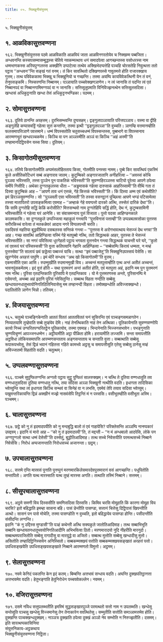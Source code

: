 ```yaml
---
title: ०५. भिक्खुनीसंयुत्तम्

---
```

५. भिक्खुनीसंयुत्तम्  


## १. आळविकासुत्तवण्णना

१६२. भिक्खुनीसंयुत्तस्स पठमे आळविकाति आळवियं जाता आळविनगरतोयेव च निक्खम्म पब्बजिता। अन्धवनन्ति कस्सपसम्मासम्बुद्धस्स चेतिये नवकम्मत्थाय धनं समादपेत्वा आगच्छन्तस्स यसोधरस्स नाम धम्मभाणकस्स अरियपुग्गलस्स अक्खीनि उप्पाटेत्वा तत्थेव अक्खिभेदप्पत्तेहि पञ्चहि चोरसतेहि निवुत्थत्ता ततो पट्ठाय ‘‘अन्धवन’’न्ति सङ्खं गतं वनम्। तं किर सावत्थितो दक्खिणपस्से गावुतमत्ते होति राजारक्खाय गुत्तम्। तत्थ पविवेककामा भिक्खू च भिक्खुनियो च गच्छन्ति। तस्मा अयम्पि कायविवेकत्थिनी येन तं वनं, तेनुपसङ्कमि। निस्सरणन्ति निब्बानम्। पञ्ञायाति पच्चवेक्खणञाणेन। न त्वं जानासि तं पदन्ति त्वं एतं निब्बानपदं वा निब्बानगामिमग्गपदं वा न जानासि। सत्तिसूलूपमाति विनिविज्झनत्थेन सत्तिसूलसदिसा। खन्धासं अधिकुट्टनाति खन्धा तेसं अधिकुट्टनभण्डिका। पठमम्।  


## २. सोमासुत्तवण्णना

१६३. दुतिये ठानन्ति अरहत्तम्। दुरभिसम्भवन्ति दुप्पसहम्। द्वङ्गुलपञ्ञायाति परित्तपञ्ञाय। यस्मा वा द्वीहि अङ्गुलेहि कप्पासवट्टिं गहेत्वा सुत्तं कन्तन्ति, तस्मा इत्थी ‘‘द्वङ्गुलपञ्ञा’’ति वुच्चति। ञाणम्हि वत्तमानम्हीति फलसमापत्तिञाणे पवत्तमाने। धम्मं विपस्सतोति चतुसच्चधम्मं विपस्सन्तस्स, पुब्बभागे वा विपस्सनाय आरम्मणभूतं खन्धपञ्चकमेव। किञ्चि वा पन अञ्ञस्मीति अञ्ञं वा किञ्चि ‘‘अहं अस्मी’’ति तण्हामानदिट्ठिवसेन यस्स सिया। दुतियम्।  


## ३. किसागोतमीसुत्तवण्णना

१६४. ततिये किसागोतमीति अप्पमंसलोहितताय किसा, गोतमीति पनस्सा नामम्। पुब्बे किर सावत्थियं एकस्मिं कुले असीतिकोटिधनं सब्बं अङ्गाराव जातम्। कुटुम्बिको अङ्गारजातानि अनीहरित्वा – ‘‘अवस्सं कोचि पुञ्ञवा भविस्सति, तस्स पुञ्ञेन पुन पाकतिकं भविस्सती’’ति सुवण्णहिरञ्ञस्स चाटियो पूरेत्वा आपणे ठपेत्वा समीपे निसीदि। अथेका दुग्गतकुलस्स धीता – ‘‘अड्ढमासकं गहेत्वा दारुसाकं आहरिस्सामी’’ति वीथिं गता तं दिस्वा कुटुम्बिकं आह – ‘‘आपणे ताव धनं एत्तकं, गेहे कित्तकं भविस्सती’’ति। किं दिस्वा अम्म एवं कथेसीति? इमं हिरञ्ञसुवण्णन्ति। सो ‘‘पुञ्ञवती एसा भविस्सती’’ति तस्सा वसनट्ठानं पुच्छित्वा आपणे भण्डं पटिसामेत्वा तस्सा मातापितरो उपसङ्कमित्वा एवमाह – ‘‘अम्हाकं गेहे वयप्पत्तो दारको अत्थि, तस्सेतं दारिकं देथा’’ति। किं सामि दुग्गतेहि सद्धिं केळिं करोसीति? मित्तसन्थवो नाम दुग्गतेहिपि सद्धिं होति, देथ नं, कुटुम्बसामिनी भविस्सतीति नं गहेत्वा घरं आनेसि। सा संवासमन्वाय पुत्तं विजाता। पुत्तो पदसा आहिण्डनकाले कालमकासि। सा दुग्गतकुले उप्पज्जित्वा महाकुलं गन्त्वापि ‘‘पुत्तविनासं पत्ताम्ही’’ति उप्पन्नबलवसोका पुत्तस्स सरीरकिच्चं वारेत्वा तं मतकळेवरं आदाय नगरे विप्पलपन्ती चरति।  
एकदिवसं महतिया बुद्धवीथिया दसबलस्स सन्तिकं गन्त्वा – ‘‘पुत्तस्स मे अरोगभावत्थाय भेसज्जं देथ भगवा’’ति आह। गच्छ सावत्थिं आहिण्डित्वा यस्मिं गेहे मतपुब्बो नत्थि, ततो सिद्धत्थकं आहर, पुत्तस्स ते भेसज्जं भविस्सतीति। सा नगरं पविसित्वा धुरगेहतो पट्ठाय भगवता वुत्तनयेन गन्त्वा सिद्धत्थकं याचन्ती घरे घरे, ‘‘कुतो त्वं एवरूपं घरं पस्सिस्ससी’’ति वुत्ता कतिपयानि गेहानि आहिण्डित्वा – ‘‘सब्बेसम्पि किरायं धम्मता, न मय्हं पुत्तस्सेवा’’ति सालायं छवं छड्डेत्वा पब्बज्जं याचि। सत्था ‘‘इमं पब्बाजेतू’’ति भिक्खुनिउपस्सयं पेसेसि। सा खुरग्गेयेव अरहत्तं पापुणि। इमं थेरिं सन्धाय ‘‘अथ खो किसागोतमी’’ति वुत्तम्।  
एकमासीति एका आसि। रुदम्मुखीति रुदमानमुखी विय। अच्चन्तं मतपुत्ताम्हीति एत्थ अन्तं अतीतं अच्चन्तं, भावनपुंसकमेतम्। इदं वुत्तं होति – यथा पुत्तमरणं अन्तं अतीतं होति, एवं मतपुत्ता अहं, इदानि मम पुन पुत्तमरणं नाम नत्थि। पुरिसा एतदन्तिकाति पुरिसापि मे एतदन्तिकाव । यो मे पुत्तमरणस्स अन्तो, पुरिसानम्पि मे एसेवन्तो, अभब्बा अहं इदानि पुरिसं गवेसितुन्ति। सब्बत्थ विहता नन्दीति सब्बेसु खन्धायतनधातुभवयोनिगतिठितिनिवासेसु मम तण्हानन्दी विहता। तमोक्खन्धोति अविज्जाक्खन्धो। पदालितोति ञाणेन भिन्नो। ततियम्।  


## ४. विजयासुत्तवण्णना

१६५. चतुत्थे पञ्चङ्गिकेनाति आततं विततं आततविततं घनं सुसिरन्ति एवं पञ्चङ्गसमन्नागतेन। निय्यातयामि तुय्हेवाति सब्बे तुय्हंयेव देमि। नाहं तेनत्थिकाति नाहं तेन अत्थिका। पूतिकायेनाति सुवण्णवण्णोपि कायो निच्चं उग्घरितपग्घरितट्ठेन पूतिकायोव, तस्मा एवमाह। भिन्दनेनाति भिज्जनसभावेन। पभङ्गुनाति चुण्णविचुण्णं आपज्जनधम्मेन। अट्टीयामीति अट्टा पीळिता होमि। हरायामीति लज्जामि। सन्ता समापत्तीति अट्ठविधा लोकियसमापत्ति आरम्मणसन्तताय अङ्गसन्तताय च सन्ताति वुत्ता। सब्बत्थाति सब्बेसु रूपारूपभवेसु, तेसं द्विन्नं भवानं गहितत्ता गहिते कामभवे अट्ठसु च समापत्तीसूति एतेसु सब्बेसु ठानेसु मय्हं अविज्जातमो विहतोति वदति। चतुत्थम्।  


## ५. उप्पलवण्णासुत्तवण्णना

१६६. पञ्चमे सुपुप्फितग्गन्ति अग्गतो पट्ठाय सुट्ठु पुप्फितं सालरुक्खम्। न चत्थि ते दुतिया वण्णधातूति तव वण्णधातुसदिसा दुतिया वण्णधातु नत्थि, तया सदिसा अञ्ञा भिक्खुनी नत्थीति वदति। इधागता तादिसिका भवेय्युन्ति यथा त्वं इधागता किञ्चि सन्थवं वा सिनेहं वा न लभसि, एवमेवं तेपि तयाव सदिसा भवेय्युम्। पखुमन्तरिकायन्ति द्विन्नं अक्खीनं मज्झे नासवंसेपि तिट्ठन्तिं मं न पस्ससि। वसीभूतम्हीति वसीभूता अस्मि। पञ्चमम्।  


## ६. चालासुत्तवण्णना

१६७. छट्ठे को नु तं इदमादपयीति को नु मन्दबुद्धि बालो तं एवं गाहापेसि? परिक्लेसन्ति अञ्ञम्पि नानप्पकारं उपद्दवम्। इदानि यं मारो आह – ‘‘को नु तं इदमादपयी’’ति, तं मद्दन्ती – ‘‘न मं अन्धबालो आदपेसि, लोके पन अग्गपुग्गलो सत्था धम्मं देसेसी’’ति दस्सेतुं, बुद्धोतिआदिमाह। तत्थ सच्चे निवेसयीति परमत्थसच्चे निब्बाने निवेसेसि। निरोधं अप्पजानन्ताति निरोधसच्चं अजानन्ता। छट्ठम्।  


## ७. उपचालासुत्तवण्णना

१६८. सत्तमे एन्ति मारवसं पुनाति पुनप्पुनं मरणमारकिलेसमारदेवपुत्तमारानं वसं आगच्छन्ति। पधूपितोति सन्तापितो। अगति यत्थ मारस्साति यत्थ तुय्हं मारस्स अगति। तत्थाति तस्मिं निब्बाने। सत्तमम्।  


## ८. सीसुपचालासुत्तवण्णना

१६९. अट्ठमे समणी विय दिस्ससीति समणिसदिसा दिस्ससि। किमिव चरसि मोमूहाति किं कारणा मोमूहा विय चरसि? इतो बहिद्धाति इमम्हा सासना बहि। पासं डेन्तीति पासण्डा, सत्तानं चित्तेसु दिट्ठिपासं खिपन्तीति अत्थो। सासनं पन पासे मोचेति, तस्मा पासण्डोति न वुच्चति, इतो बहिद्धायेव पासण्डा होन्ति। पसीदन्तीति संसीदन्ति लग्गन्ति।  
इदानि ‘‘कं नु उद्दिस्स मुण्डासी’’ति पञ्हं कथेन्ती अत्थि सक्यकुले जातोतिआदिमाह। तत्थ सब्बाभिभूति सब्बानि खन्धायतनधातुभवयोनिगतिआदीनि अभिभवित्वा ठितो। मरणमारादयो नुदि नीहरीति मारनुदो। सब्बत्थमपराजितोति सब्बेसु रागादीसु वा मारयुद्धे वा अजितो। सब्बत्थ मुत्तोति सब्बेसु खन्धादीसु मुत्तो। असितोति तण्हादिट्ठिनिस्सयेन अनिस्सितो। सब्बकम्मक्खयं पत्तोति सब्बकम्मक्खयसङ्खातं अरहत्तं पत्तो। उपधिसङ्खयेति उपधिसङ्खयसङ्खाते निब्बाने आरम्मणतो विमुत्तो। अट्ठमम्।  


## ९. सेलासुत्तवण्णना

१७०. नवमे केनिदं पकतन्ति केन इदं कतम्। बिम्बन्ति अत्तभावं सन्धाय वदति। अघन्ति दुक्खपतिट्ठानत्ता अत्तभावमेव वदति। हेतुभङ्गाति हेतुनिरोधेन पच्चयवेकल्लेन। नवमम्।  


## १०. वजिरासुत्तवण्णना

१७१. दसमे नयिध सत्तुपलब्भतीति इमस्मिं सुद्धसङ्खारपुञ्जे परमत्थतो सत्तो नाम न उपलब्भति। खन्धेसु सन्तेसूति पञ्चसु खन्धेसु विज्जमानेसु तेन तेनाकारेन ववत्थितेसु। सम्मुतीति सत्तोति समञ्ञामत्तमेव होति। दुक्खन्ति पञ्चक्खन्धदुक्खम्। नाञ्ञत्र दुक्खाति ठपेत्वा दुक्खं अञ्ञो नेव सम्भोति न निरुज्झतीति। दसमम्।  
इति सारत्थप्पकासिनिया  
संयुत्तनिकाय-अट्ठकथाय  
भिक्खुनीसंयुत्तवण्णना निट्ठिता।  